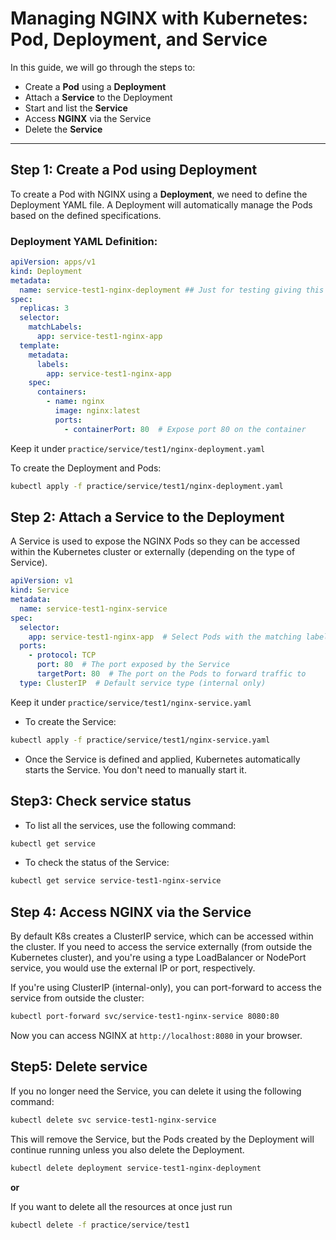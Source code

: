 # Managing NGINX with Kubernetes: Pod, Deployment, and Service

In this guide, we will go through the steps to:
- Create a **Pod** using a **Deployment**
- Attach a **Service** to the Deployment
- Start and list the **Service**
- Access **NGINX** via the Service
- Delete the **Service**

---

## Step 1: Create a Pod using Deployment

To create a Pod with NGINX using a **Deployment**, we need to define the Deployment YAML file. A Deployment will automatically manage the Pods based on the defined specifications.

### Deployment YAML Definition:

```yaml
apiVersion: apps/v1
kind: Deployment
metadata:
  name: service-test1-nginx-deployment ## Just for testing giving this name
spec:
  replicas: 3 
  selector:
    matchLabels:
      app: service-test1-nginx-app 
  template:
    metadata:
      labels:
        app: service-test1-nginx-app
    spec:
      containers:
        - name: nginx
          image: nginx:latest
          ports:
            - containerPort: 80  # Expose port 80 on the container
```

Keep it under `practice/service/test1/nginx-deployment.yaml`

To create the Deployment and Pods:

```bash
kubectl apply -f practice/service/test1/nginx-deployment.yaml
```

## Step 2: Attach a Service to the Deployment

A Service is used to expose the NGINX Pods so they can be accessed within the Kubernetes cluster or externally (depending on the type of Service).


```yaml
apiVersion: v1
kind: Service
metadata:
  name: service-test1-nginx-service
spec:
  selector:
    app: service-test1-nginx-app  # Select Pods with the matching label
  ports:
    - protocol: TCP
      port: 80  # The port exposed by the Service
      targetPort: 80  # The port on the Pods to forward traffic to
  type: ClusterIP  # Default service type (internal only)
```

Keep it under `practice/service/test1/nginx-service.yaml`

- To create the Service:

```bash
kubectl apply -f practice/service/test1/nginx-service.yaml
```

- Once the Service is defined and applied, Kubernetes automatically starts the Service. You don't need to manually start it.

## Step3: Check service status
- To list all the services, use the following command:

```bash
kubectl get service
```

- To check the status of the Service:

```bash
kubectl get service service-test1-nginx-service
```

## Step 4: Access NGINX via the Service
By default K8s creates a ClusterIP service, which can be accessed within the cluster. If you need to access the service externally (from outside the Kubernetes cluster), and you're using a type LoadBalancer or NodePort service, you would use the external IP or port, respectively.

If you're using ClusterIP (internal-only), you can port-forward to access the service from outside the cluster:

```bash
kubectl port-forward svc/service-test1-nginx-service 8080:80
```

Now you can access NGINX at `http://localhost:8080` in your browser.

## Step5: Delete service
If you no longer need the Service, you can delete it using the following command:

```bash
kubectl delete svc service-test1-nginx-service
```

This will remove the Service, but the Pods created by the Deployment will continue running unless you also delete the Deployment.

```bash
kubectl delete deployment service-test1-nginx-deployment
```

**or**

If you want to delete all the resources at once just run

```bash
kubectl delete -f practice/service/test1
```